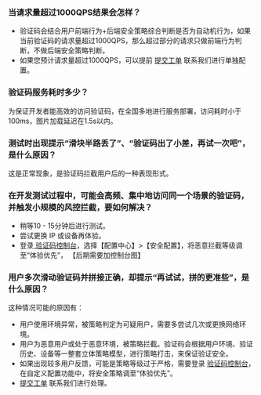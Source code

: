 ### 当请求量超过1000QPS结果会怎样？
- 验证码会结合用户前端行为+后端安全策略综合判断是否为自动机行为，如果当前验证码的请求量超过1000QPS，那么超过部分的请求只做前端行为判断，不做后端安全策略判断。 
- 如果您预计请求量超过1000QPS，可以提前 [提交工单](https://cloud.tencent.com/login?s_url=https%3A%2F%2Fconsole.cloud.tencent.com%2Fworkorder%2Fcategory%3Flevel1_id%3D141%26level2_id%3D151%26source%3D0%26data_title%3D%25E5%25A4%25A9%25E5%25BE%25A1%25E4%25B8%259A%25E5%258A%25A1%25E5%25AE%2589%25E5%2585%25A8%25E9%2598%25B2%25E6%258A%25A4%2520BSP%26level3_id%3D193%26radio_title%3D%25E5%25BC%2580%25E9%2580%259A%25E7%2594%25B3%25E8%25AF%25B7%26queue%3D1%26scene_code%3D11592%26step%3D2) 联系我们进行单独配置。

### 验证码服务耗时多少？
为保证开发者能高效的访问验证码，在全国多地进行服务部署，访问耗时小于100ms，图片加载延迟在1.5s以内。
### 测试时出现提示“滑块半路丢了”、“验证码出了小差，再试一次吧”，是什么原因？
这是正常现象，是验证码拦截用户后的一种表现形式。
### 在开发测试过程中，可能会高频、集中地访问同一个场景的验证码，并触发小规模的风控拦截，要如何解决？
- 稍等10 - 15分钟后进行测试。
- 尝试更换 IP 或设备再体验。
- 登录[ 验证码控制台](https://console.cloud.tencent.com/captcha)，选择【配置中心】>【安全配置】，将恶意拦截等级调至“体验优先”，
【后期需要加控制台图】

### 用户多次滑动验证码并拼接正确，却提示“再试试，拼的更准些”，是什么原因？
这种情况可能的原因有：
- 用户使用环境异常，被策略判定为可疑用户，需要多尝试几次或更换网络环境。
- 用户为恶意用户或处于恶意环境，被策略拦截。验证码会根据用户环境、验证历史、设备等一整套立体策略模型，进行策略打击，来保证验证安全。
- 如果出现较多用户反馈，可能是策略等级过于严格，需要登录 [验证码控制台](https://console.cloud.tencent.com/captcha)，在自定义配置功能中，将安全策略调至“体验优先”。
- [提交工单](https://cloud.tencent.com/login?s_url=https%3A%2F%2Fconsole.cloud.tencent.com%2Fworkorder%2Fcategory%3Flevel1_id%3D141%26level2_id%3D151%26source%3D0%26data_title%3D%25E5%25A4%25A9%25E5%25BE%25A1%25E4%25B8%259A%25E5%258A%25A1%25E5%25AE%2589%25E5%2585%25A8%25E9%2598%25B2%25E6%258A%25A4%2520BSP%26level3_id%3D193%26radio_title%3D%25E5%25BC%2580%25E9%2580%259A%25E7%2594%25B3%25E8%25AF%25B7%26queue%3D1%26scene_code%3D11592%26step%3D2) 联系我们进行处理。
